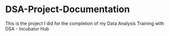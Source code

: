 # DSA-Project-Documentation
This is the project I did for the completion of my Data Analysis Training with DSA - Incubator Hub
